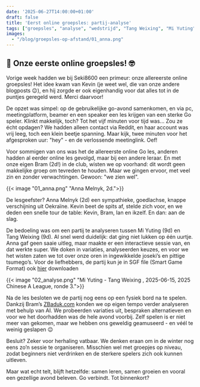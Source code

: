 ```yaml
---
date: '2025-06-27T14:00:00+01:00'
draft: false
title: 'Eerst online groepsles: partij-analyse'
tags: ["groepsles", "analyse", "wedstrijd", "Tang Weixing", "Mi Yuting", "Anna Melnyk"]
images:
  - "/blog/groepsles-op-afstand/01_anna.png"
---
```


## 🎉 Onze eerste online groepsles! 🤓

Vorige week hadden we bij Seki8600 een primeur: onze allereerste online groepsles! Het idee kwam van Kevin (je weet wel, die van onze andere blogposts 😉), en hij zorgde er ook eigenhandig voor dat alles tot in de puntjes geregeld werd. Merci daarvoor!

De opzet was simpel: op de gebruikelijke go-avond samenkomen, en via pc, meetingplatform, beamer en een speaker een les krijgen van een sterke Go speler. Klinkt makkelijk, toch? Tot het vijf minuten voor tijd was... Zou ze écht opdagen? We hadden alleen contact via Reddit, en haar account was vrij leeg, toch een klein beetje spanning. Maar kijk, twee minuten voor het afgesproken uur: "hey" - en de verlossende meetinglink. Oef!

Voor sommigen van ons was het de allereerste online Go les, anderen hadden al eerder online les gevolgd, maar bij een andere leraar. En met onze eigen Bram (2d!) in de club, wisten we op voorhand: dit wordt geen makkelijke groep om tevreden te houden. Maar we gingen ervoor, met veel zin en zonder verwachtingen. Gewoon: "we zien wel".

{{< image "01_anna.png" "Anna Melnyk, 2d.">}}

De lesgeefster? Anna Melnyk (2d) een sympathieke, goedlachse, knappe verschijning uit Oekraïne. Kevin beet de spits af, stelde zich voor, en we deden een snelle tour de table: Kevin, Bram, Ian en ikzelf. En dan: aan de slag.

De bedoeling was om een partij te analyseren tussen Mi Yuting (9d) en Tang Weixing (9d). Al snel werd duidelijk: dat ging niet lukken op één uurtje. Anna gaf geen saaie uitleg, maar maakte er een interactieve sessie van, en dat werkte super. We doken in variaties, analyseerden keuzes, en voor we het wisten zaten we tot over onze oren in ingewikkelde joseki’s en pittige tsumego’s. Voor de liefhebbers, de partij kun je in SGF file (Smart Game Format) ook [hier](weixing_yuting_2025-06-15.sgf) downloaden

{{< image "02_analyse.png" "Mi Yuting - Tang Weixing , 2025-06-15, 2025 Chinese A League, ronde 3.">}}

Na de les besloten we de partij nog eens op een fysiek bord na te spelen. Dankzij Bram’s [ZBaduk.com](https://zbaduk.com) konden we op eigen tempo verder analyseren met behulp van AI. We probeerden variaties uit, bespraken alternatieven en voor we het doorhadden was de hele avond voorbij. Zelf spelen is er niet meer van gekomen, maar we hebben ons geweldig geamuseerd - en véél te weinig geslapen 😉

Besluit? Zeker voor herhaling vatbaar. We denken eraan om in de winter nog eens zo’n sessie te organiseren. Misschien wel met groepjes op niveau, zodat beginners niet verdrinken en de sterkere spelers zich ook kunnen uitleven.

Maar wat echt telt, blijft hetzelfde: samen leren, samen groeien en vooral een gezellige avond beleven. Go verbindt. Tot binnenkort?



